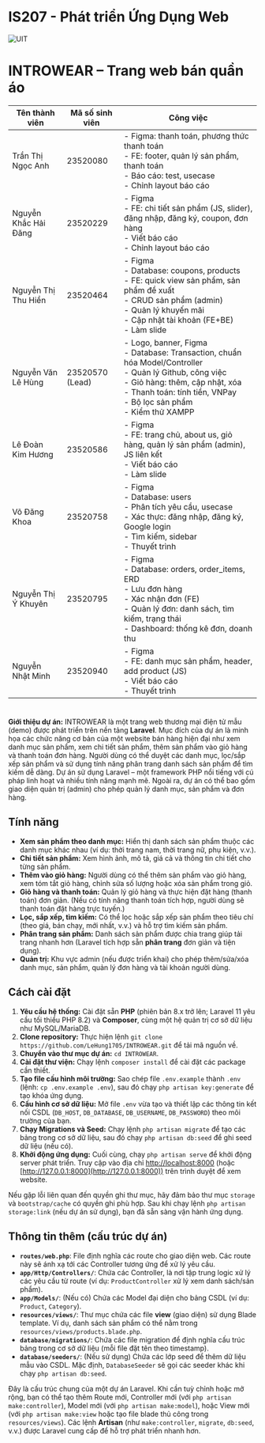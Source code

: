 # IS207 - Phát triển Ứng Dụng Web 
![UIT](https://i0.wp.com/www.senviet.art/wp-content/uploads/edd/2021/12/dhuit.jpg?fit=945%2C709&ssl=1)
# INTROWEAR – Trang web bán quần áo

| Tên thành viên             | Mã số sinh viên | Công việc |
|----------------------------|-----------------|-----------|
| Trần Thị Ngọc Anh          | 23520080        | - Figma: thanh toán, phương thức thanh toán<br>- FE: footer, quản lý sản phẩm, thanh toán<br>- Báo cáo: test, usecase<br>- Chỉnh layout báo cáo |
| Nguyễn Khắc Hải Đăng       | 23520229        | - Figma<br>- FE: chi tiết sản phẩm (JS, slider), đăng nhập, đăng ký, coupon, đơn hàng<br>- Viết báo cáo<br>- Chỉnh layout báo cáo |
| Nguyễn Thị Thu Hiền        | 23520464        | - Figma<br>- Database: coupons, products<br>- FE: quick view sản phẩm, sản phẩm đề xuất<br>- CRUD sản phẩm (admin)<br>- Quản lý khuyến mãi<br>- Cập nhật tài khoản (FE+BE)<br>- Làm slide |
| Nguyễn Văn Lê Hùng         | 23520570 (Lead) | - Logo, banner, Figma<br>- Database: Transaction, chuẩn hóa Model/Controller<br>- Quản lý Github, công việc<br>- Giỏ hàng: thêm, cập nhật, xóa<br>- Thanh toán: tính tiền, VNPay<br>- Bộ lọc sản phẩm<br>- Kiểm thử XAMPP |
| Lê Đoàn Kim Hương          | 23520586        | - Figma<br>- FE: trang chủ, about us, giỏ hàng, quản lý sản phẩm (admin), JS liên kết<br>- Viết báo cáo<br>- Làm slide |
| Võ Đăng Khoa               | 23520758        | - Figma<br>- Database: users<br>- Phân tích yêu cầu, usecase<br>- Xác thực: đăng nhập, đăng ký, Google login<br>- Tìm kiếm, sidebar<br>- Thuyết trình |
| Nguyễn Thị Ý Khuyên        | 23520795        | - Figma<br>- Database: orders, order_items, ERD<br>- Lưu đơn hàng<br>- Xác nhận đơn (FE)<br>- Quản lý đơn: danh sách, tìm kiếm, trạng thái<br>- Dashboard: thống kê đơn, doanh thu |
| Nguyễn Nhật Minh           | 23520940        | - Figma<br>- FE: danh mục sản phẩm, header, add product (JS)<br>- Viết báo cáo<br>- Thuyết trình |

# 
**Giới thiệu dự án:** INTROWEAR là một trang web thương mại điện tử mẫu (demo) được phát triển trên nền tảng **Laravel**. Mục đích của dự án là minh họa các chức năng cơ bản của một website bán hàng hiện đại như xem danh mục sản phẩm, xem chi tiết sản phẩm, thêm sản phẩm vào giỏ hàng và thanh toán đơn hàng. Người dùng có thể duyệt các danh mục, lọc/sắp xếp sản phẩm và sử dụng tính năng phân trang danh sách sản phẩm để tìm kiếm dễ dàng. Dự án sử dụng Laravel – một framework PHP nổi tiếng với cú pháp linh hoạt và nhiều tính năng mạnh mẽ. Ngoài ra, dự án có thể bao gồm giao diện quản trị (admin) cho phép quản lý danh mục, sản phẩm và đơn hàng.

## Tính năng

* **Xem sản phẩm theo danh mục:** Hiển thị danh sách sản phẩm thuộc các danh mục khác nhau (ví dụ: thời trang nam, thời trang nữ, phụ kiện, v.v.).
* **Chi tiết sản phẩm:** Xem hình ảnh, mô tả, giá cả và thông tin chi tiết cho từng sản phẩm.
* **Thêm vào giỏ hàng:** Người dùng có thể thêm sản phẩm vào giỏ hàng, xem tóm tắt giỏ hàng, chỉnh sửa số lượng hoặc xóa sản phẩm trong giỏ.
* **Giỏ hàng và thanh toán:** Quản lý giỏ hàng và thực hiện đặt hàng (thanh toán) đơn giản. (Nếu có tính năng thanh toán tích hợp, người dùng sẽ thanh toán đặt hàng trực tuyến.)
* **Lọc, sắp xếp, tìm kiếm:** Có thể lọc hoặc sắp xếp sản phẩm theo tiêu chí (theo giá, bán chạy, mới nhất, v.v.) và hỗ trợ tìm kiếm sản phẩm.
* **Phân trang sản phẩm:** Danh sách sản phẩm được chia trang giúp tải trang nhanh hơn (Laravel tích hợp sẵn **phân trang** đơn giản và tiện dụng).
* **Quản trị:** Khu vực admin (nếu được triển khai) cho phép thêm/sửa/xóa danh mục, sản phẩm, quản lý đơn hàng và tài khoản người dùng.

## Cách cài đặt

1. **Yêu cầu hệ thống:** Cài đặt sẵn **PHP** (phiên bản 8.x trở lên; Laravel 11 yêu cầu tối thiểu PHP 8.2) và **Composer**, cùng một hệ quản trị cơ sở dữ liệu như MySQL/MariaDB.
2. **Clone repository:** Thực hiện lệnh `git clone https://github.com/LeHung1705/INTROWEAR.git` để tải mã nguồn về.
3. **Chuyển vào thư mục dự án:** `cd INTROWEAR`.
4. **Cài đặt thư viện:** Chạy lệnh `composer install` để cài đặt các package cần thiết.
5. **Tạo file cấu hình môi trường:** Sao chép file `.env.example` thành `.env` (lệnh: `cp .env.example .env`), sau đó chạy `php artisan key:generate` để tạo khóa ứng dụng.
6. **Cấu hình cơ sở dữ liệu:** Mở file `.env` vừa tạo và thiết lập các thông tin kết nối CSDL (`DB_HOST`, `DB_DATABASE`, `DB_USERNAME`, `DB_PASSWORD`) theo môi trường của bạn.
7. **Chạy Migrations và Seed:** Chạy lệnh `php artisan migrate` để tạo các bảng trong cơ sở dữ liệu, sau đó chạy `php artisan db:seed` để ghi seed dữ liệu (nếu có).
8. **Khởi động ứng dụng:** Cuối cùng, chạy `php artisan serve` để khởi động server phát triển. Truy cập vào địa chỉ [http://localhost:8000](http://localhost:8000) (hoặc [http://127.0.0.1:8000](http://127.0.0.1:8000)) trên trình duyệt để xem website.

Nếu gặp lỗi liên quan đến quyền ghi thư mục, hãy đảm bảo thư mục `storage` và `bootstrap/cache` có quyền ghi phù hợp. Sau khi chạy lệnh `php artisan storage:link` (nếu dự án sử dụng), bạn đã sẵn sàng vận hành ứng dụng.

## Thông tin thêm (cấu trúc dự án)

* **`routes/web.php`**: File định nghĩa các route cho giao diện web. Các route này sẽ ánh xạ tới các Controller tương ứng để xử lý yêu cầu.
* **`app/Http/Controllers/`**: Chứa các Controller, là nơi tập trung logic xử lý các yêu cầu từ route (ví dụ: `ProductController` xử lý xem danh sách/sản phẩm).
* **`app/Models/`**: (Nếu có) Chứa các Model đại diện cho bảng CSDL (ví dụ: `Product`, `Category`).
* **`resources/views/`**: Thư mục chứa các file **view** (giao diện) sử dụng Blade template. Ví dụ, danh sách sản phẩm có thể nằm trong `resources/views/products.blade.php`.
* **`database/migrations/`**: Chứa các file migration để định nghĩa cấu trúc bảng trong cơ sở dữ liệu (mỗi file đặt tên theo timestamp).
* **`database/seeders/`**: (Nếu sử dụng) Chứa các lớp seed để thêm dữ liệu mẫu vào CSDL. Mặc định, `DatabaseSeeder` sẽ gọi các seeder khác khi chạy `php artisan db:seed`.

Đây là cấu trúc chung của một dự án Laravel. Khi cần tuỳ chỉnh hoặc mở rộng, bạn có thể tạo thêm Route mới, Controller mới (với `php artisan make:controller`), Model mới (với `php artisan make:model`), hoặc View mới (với `php artisan make:view` hoặc tạo file blade thủ công trong `resources/views`). Các lệnh **Artisan** (như `make:controller`, `migrate`, `db:seed`, v.v.) được Laravel cung cấp để hỗ trợ phát triển nhanh hơn.


